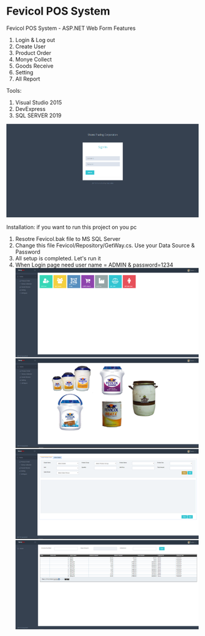 # Fevicol POS System
Fevicol POS System - ASP.NET Web Form
Features
1. Login & Log out
2. Create User
3. Product Order
4. Monye Collect
5. Goods Receive
6. Setting
7. All Report

Tools: 
1. Visual Studio 2015
2. DevExpress
3. SQL SERVER 2019

![login](ScreenShot/Screenshot0.png)

Installation: if you want to run this project on you pc
1. Resotre Fevicol.bak file to MS SQL Server
2. Change this file Fevicol/Repository/GetWay.cs. Use your Data Source & Password
3. All setup is completed. Let's run it
4. When Login page need user name = ADMIN & password=1234
![login](ScreenShot/Screenshot1.png)
![login](ScreenShot/Screenshot2.png)
![login](ScreenShot/Screenshot3.png)
![login](ScreenShot/Screenshot4.png)
